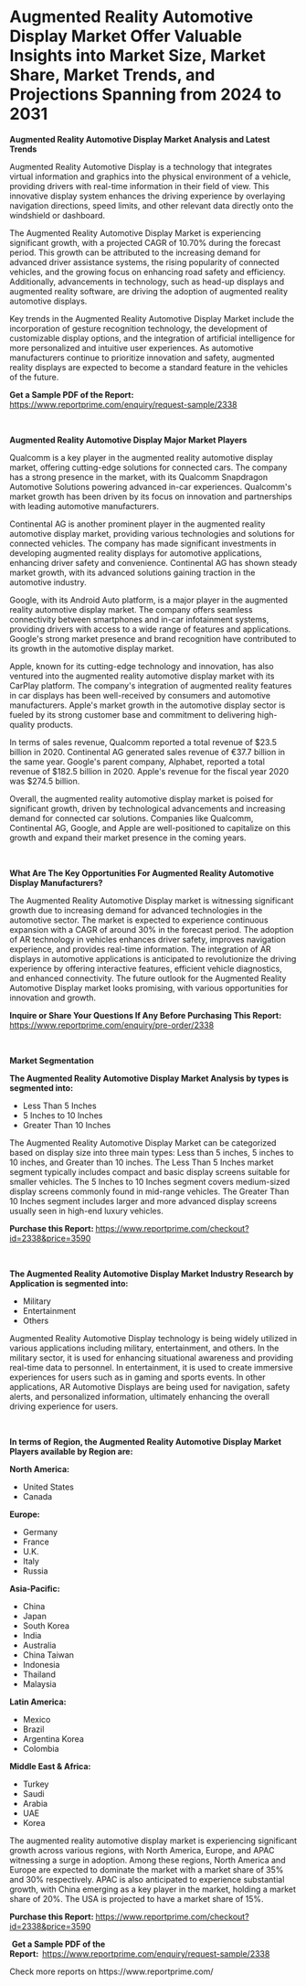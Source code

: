<p><h1>Augmented Reality Automotive Display Market Offer Valuable Insights into Market Size, Market Share, Market Trends, and Projections Spanning from 2024 to 2031</h1></p><p><strong>Augmented Reality Automotive Display Market Analysis and Latest Trends</strong></p>
<p><p>Augmented Reality Automotive Display is a technology that integrates virtual information and graphics into the physical environment of a vehicle, providing drivers with real-time information in their field of view. This innovative display system enhances the driving experience by overlaying navigation directions, speed limits, and other relevant data directly onto the windshield or dashboard.</p><p>The Augmented Reality Automotive Display Market is experiencing significant growth, with a projected CAGR of 10.70% during the forecast period. This growth can be attributed to the increasing demand for advanced driver assistance systems, the rising popularity of connected vehicles, and the growing focus on enhancing road safety and efficiency. Additionally, advancements in technology, such as head-up displays and augmented reality software, are driving the adoption of augmented reality automotive displays.</p><p>Key trends in the Augmented Reality Automotive Display Market include the incorporation of gesture recognition technology, the development of customizable display options, and the integration of artificial intelligence for more personalized and intuitive user experiences. As automotive manufacturers continue to prioritize innovation and safety, augmented reality displays are expected to become a standard feature in the vehicles of the future.</p></p>
<p><strong>Get a Sample PDF of the Report:&nbsp;</strong> <a href="https://www.reportprime.com/enquiry/request-sample/2338">https://www.reportprime.com/enquiry/request-sample/2338</a></p>
<p>&nbsp;</p>
<p><strong>Augmented Reality Automotive Display Major Market Players</strong></p>
<p><p>Qualcomm is a key player in the augmented reality automotive display market, offering cutting-edge solutions for connected cars. The company has a strong presence in the market, with its Qualcomm Snapdragon Automotive Solutions powering advanced in-car experiences. Qualcomm's market growth has been driven by its focus on innovation and partnerships with leading automotive manufacturers.</p><p>Continental AG is another prominent player in the augmented reality automotive display market, providing various technologies and solutions for connected vehicles. The company has made significant investments in developing augmented reality displays for automotive applications, enhancing driver safety and convenience. Continental AG has shown steady market growth, with its advanced solutions gaining traction in the automotive industry.</p><p>Google, with its Android Auto platform, is a major player in the augmented reality automotive display market. The company offers seamless connectivity between smartphones and in-car infotainment systems, providing drivers with access to a wide range of features and applications. Google's strong market presence and brand recognition have contributed to its growth in the automotive display market.</p><p>Apple, known for its cutting-edge technology and innovation, has also ventured into the augmented reality automotive display market with its CarPlay platform. The company's integration of augmented reality features in car displays has been well-received by consumers and automotive manufacturers. Apple's market growth in the automotive display sector is fueled by its strong customer base and commitment to delivering high-quality products.</p><p>In terms of sales revenue, Qualcomm reported a total revenue of $23.5 billion in 2020. Continental AG generated sales revenue of €37.7 billion in the same year. Google's parent company, Alphabet, reported a total revenue of $182.5 billion in 2020. Apple's revenue for the fiscal year 2020 was $274.5 billion.</p><p>Overall, the augmented reality automotive display market is poised for significant growth, driven by technological advancements and increasing demand for connected car solutions. Companies like Qualcomm, Continental AG, Google, and Apple are well-positioned to capitalize on this growth and expand their market presence in the coming years.</p></p>
<p>&nbsp;</p>
<p><strong>What Are The Key Opportunities For Augmented Reality Automotive Display Manufacturers?</strong></p>
<p><p>The Augmented Reality Automotive Display market is witnessing significant growth due to increasing demand for advanced technologies in the automotive sector. The market is expected to experience continuous expansion with a CAGR of around 30% in the forecast period. The adoption of AR technology in vehicles enhances driver safety, improves navigation experience, and provides real-time information. The integration of AR displays in automotive applications is anticipated to revolutionize the driving experience by offering interactive features, efficient vehicle diagnostics, and enhanced connectivity. The future outlook for the Augmented Reality Automotive Display market looks promising, with various opportunities for innovation and growth.</p></p>
<p><strong>Inquire or Share Your Questions If Any Before Purchasing This Report:</strong> <a href="https://www.reportprime.com/enquiry/pre-order/2338">https://www.reportprime.com/enquiry/pre-order/2338</a></p>
<p>&nbsp;</p>
<p><strong>Market Segmentation</strong></p>
<p><strong>The Augmented Reality Automotive Display Market Analysis by types is segmented into:</strong></p>
<p><ul><li>Less Than 5 Inches</li><li>5 Inches to 10 Inches</li><li>Greater Than 10 Inches</li></ul></p>
<p><p>The Augmented Reality Automotive Display Market can be categorized based on display size into three main types: Less than 5 inches, 5 inches to 10 inches, and Greater than 10 inches. The Less Than 5 Inches market segment typically includes compact and basic display screens suitable for smaller vehicles. The 5 Inches to 10 Inches segment covers medium-sized display screens commonly found in mid-range vehicles. The Greater Than 10 Inches segment includes larger and more advanced display screens usually seen in high-end luxury vehicles.</p></p>
<p><strong>Purchase this Report:&nbsp;</strong><a href="https://www.reportprime.com/checkout?id=2338&price=3590">https://www.reportprime.com/checkout?id=2338&price=3590</a></p>
<p>&nbsp;</p>
<p><strong>The Augmented Reality Automotive Display Market Industry Research by Application is segmented into:</strong></p>
<p><ul><li>Military</li><li>Entertainment</li><li>Others</li></ul></p>
<p><p>Augmented Reality Automotive Display technology is being widely utilized in various applications including military, entertainment, and others. In the military sector, it is used for enhancing situational awareness and providing real-time data to personnel. In entertainment, it is used to create immersive experiences for users such as in gaming and sports events. In other applications, AR Automotive Displays are being used for navigation, safety alerts, and personalized information, ultimately enhancing the overall driving experience for users.</p></p>
<p>&nbsp;</p>
<p><strong>In terms of Region, the Augmented Reality Automotive Display Market Players available by Region are:</strong></p>
<p>
    <p> <strong> North America: </strong>
        <ul>
            <li>United States</li>
            <li>Canada</li>
        </ul>
        </p> 
    <p> <strong> Europe: </strong>
        <ul>
            <li>Germany</li>
            <li>France</li>
            <li>U.K.</li>
            <li>Italy</li>
            <li>Russia</li>
        </ul>
        </p> 
    <p> <strong> Asia-Pacific: </strong>
        <ul>
            <li>China</li>
            <li>Japan</li>
            <li>South Korea</li>
            <li>India</li>
            <li>Australia</li>
            <li>China Taiwan</li>
            <li>Indonesia</li>
            <li>Thailand</li>
            <li>Malaysia</li>
        </ul>
        </p> 
    <p> <strong> Latin America: </strong>
        <ul>
            <li>Mexico</li>
            <li>Brazil</li>
            <li>Argentina Korea</li>
            <li>Colombia</li>
        </ul>
        </p> 
    <p> <strong> Middle East & Africa: </strong>
        <ul>
            <li>Turkey</li>
            <li>Saudi</li>
            <li>Arabia</li>
            <li>UAE</li>
            <li>Korea</li>
        </ul>
    </p>
    </p>
<p><p>The augmented reality automotive display market is experiencing significant growth across various regions, with North America, Europe, and APAC witnessing a surge in adoption. Among these regions, North America and Europe are expected to dominate the market with a market share of 35% and 30% respectively. APAC is also anticipated to experience substantial growth, with China emerging as a key player in the market, holding a market share of 20%. The USA is projected to have a market share of 15%.</p></p>
<p><strong>Purchase this Report: </strong><a href="https://www.reportprime.com/checkout?id=2338&price=3590">https://www.reportprime.com/checkout?id=2338&price=3590</a></p>
<p>&nbsp;<strong>Get a Sample PDF of the Report:&nbsp;&nbsp;</strong><a href="https://www.reportprime.com/enquiry/request-sample/2338">https://www.reportprime.com/enquiry/request-sample/2338</a></p>
<p><strong></strong></p>
<p>Check more reports on https://www.reportprime.com/</p>